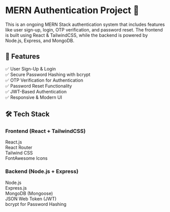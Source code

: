 <h1>MERN Authentication Project 🚀</h1>

 <p> This is an ongoing MERN Stack authentication system that includes features like user sign-up, login, OTP verification, and password reset. The frontend is built using React & TailwindCSS, while the backend is powered by Node.js, Express, and MongoDB.
</p>
<h2>📌 Features</h2>
✅ User Sign-Up & Login <br>
✅ Secure Password Hashing with bcrypt <br>
✅ OTP Verification for Authentication<br>
✅ Password Reset Functionality <br>
✅ JWT-Based Authentication <br>
✅ Responsive & Modern UI<br>

<h2>🛠️ Tech Stack</h2>
<h3>Frontend (React + TailwindCSS)</h3>
React.js <br>
React Router <br>
Tailwind CSS<br>
FontAwesome Icons <br>
<h3>Backend (Node.js + Express)</h3> 
Node.js <br>
Express.js <br>
MongoDB (Mongoose) <br>
JSON Web Token (JWT) <br>
bcrypt for Password Hashing <br>

